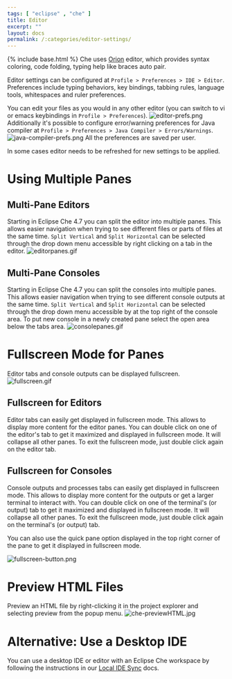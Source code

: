 ```yaml
---
tags: [ "eclipse" , "che" ]
title: Editor
excerpt: ""
layout: docs
permalink: /:categories/editor-settings/
---
```

{% include base.html %}
Che uses [Orion](https://orionhub.org/) editor, which provides syntax coloring, code folding, typing help like braces auto pair.

Editor settings can be configured at `Profile > Preferences > IDE > Editor`. Preferences include typing behaviors, key bindings, tabbing rules, language tools, whitespaces and ruler preferences.

You can edit your files as you would in any other editor (you can switch to vi or emacs keybindings in `Profile > Preferences`).
![editor-prefs.png]({{base}}{{site.links["editor-prefs.png"]}})
Additionally it's possible to configure error/warning preferences for Java compiler at `Profile > Preferences > Java Compiler > Errors/Warnings`.
![java-compiler-prefs.png]({{base}}{{site.links["java-compiler-prefs.png"]}})
All the preferences are saved per user.

In some cases editor needs to be refreshed for new settings to be applied.

# Using Multiple Panes  

## Multi-Pane Editors
Starting in Eclipse Che 4.7 you can split the editor into multiple panes. This allows easier navigation when trying to see different files or parts of files at the same time. `Split Vertical` and `Split Horizontal` can be selected through the drop down menu accessible by right clicking on a tab in the editor.
![editorpanes.gif]({{base}}{{site.links["editorpanes.gif"]}})

## Multi-Pane Consoles
Starting in Eclipse Che 4.7 you can split the consoles into multiple panes. This allows easier navigation when trying to see different console outputs at the same time. `Split Vertical` and `Split Horizontal` can be selected through the drop down menu accessible by at the top right of the console area. To put new console in a newly created pane select the open area below the tabs area.
![consolepanes.gif]({{base}}{{site.links["consolepanes.gif"]}})

# Fullscreen Mode for Panes

Editor tabs and console outputs can be displayed fullscreen.
![fullscreen.gif]({{base}}{{site.links["fullscreen.gif"]}})

## Fullscreen for Editors
Editor tabs can easily get displayed in fullscreen mode. This allows to display more content for the editor panes. You can double click on one of the editor's tab to get it maximized and displayed in fullscreen mode. It will collapse all other panes. To exit the fullscreen mode, just double click again on the editor tab.

## Fullscreen for Consoles
Console outputs and processes tabs can easily get displayed in fullscreen mode. This allows to display more content for the outputs or get a larger terminal to interact with. You can double click on one of the terminal's (or output) tab to get it maximized and displayed in fullscreen mode. It will collapse all other panes. To exit the fullscreen mode, just double click again on the terminal's (or output) tab.

You can also use the quick pane option displayed in the top right corner of the pane to get it displayed in fullscreen mode.

![fullscreen-button.png]({{base}}{{site.links["fullscreen-button.png"]}})

# Preview HTML Files  
Preview an HTML file by right-clicking it in the project explorer and selecting preview from the popup menu.
![che-previewHTML.jpg]({{base}}{{site.links["che-previewHTML.jpg"]}})

# Alternative: Use a Desktop IDE  
You can use a desktop IDE or editor with an Eclipse Che workspace by following the instructions in our [Local IDE Sync]({{base}}{{site.links["ide-sync"]}}) docs.
